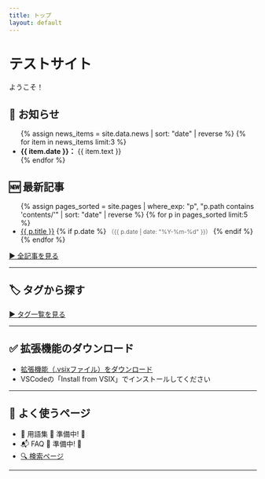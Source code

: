 ```yaml
---
title: トップ
layout: default
---
```


# テストサイト

ようこそ！

<div class="notice-box">
<h2>📢 お知らせ</h2>
<ul>
  {% assign news_items = site.data.news | sort: "date" | reverse %}
  {% for item in news_items limit:3 %}
    <li><strong>{{ item.date }}：</strong> {{ item.text }}</li>
  {% endfor %}
</ul>
</div>

## 🆕 最新記事
<ul>
  {% assign pages_sorted = site.pages | where_exp: "p", "p.path contains 'contents/'" | sort: "date" | reverse %}
  {% for p in pages_sorted limit:5 %}
    <li>
      <a href="{{ site.baseurl }}{{ p.url }}">{{ p.title }}</a>
      {% if p.date %}
        <span style="font-size: 0.85em; color: #666;">（{{ p.date | date: "%Y-%m-%d" }}）</span>
      {% endif %}
    </li>
  {% endfor %}
</ul>

[▶ 全記事を見る](all_contents_list.md)

---

## 🏷 タグから探す

[▶ タグ一覧を見る](tags/index.html)

---

## ✅ 拡張機能のダウンロード

- [拡張機能（.vsixファイル）をダウンロード](https://github.com/PicricAcid/manual-site-extension/releases/download/v0.0.1/manual-site-extension-0.0.1.vsix)
- VSCodeの「Install from VSIX」でインストールしてください

---

## 🧭 よく使うページ

- 📖 用語集   🚧 準備中! 🚧
- 📬 FAQ   🚧 準備中! 🚧
- [🔍 検索ページ](search.html)

---
